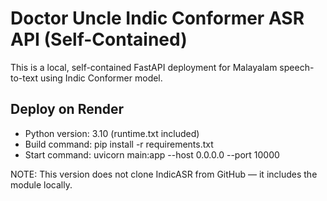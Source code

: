 
# Doctor Uncle Indic Conformer ASR API (Self-Contained)

This is a local, self-contained FastAPI deployment for Malayalam speech-to-text using Indic Conformer model.

## Deploy on Render

- Python version: 3.10 (runtime.txt included)
- Build command: pip install -r requirements.txt
- Start command: uvicorn main:app --host 0.0.0.0 --port 10000

NOTE: This version does not clone IndicASR from GitHub — it includes the module locally.
